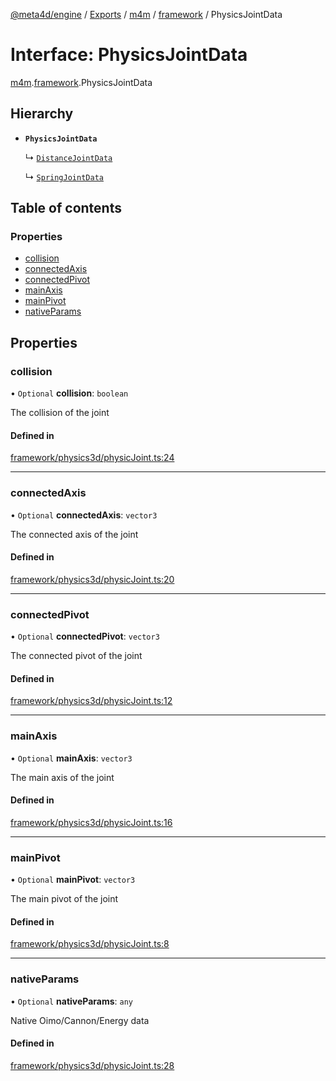 [@meta4d/engine](../README.md) / [Exports](../modules.md) / [m4m](../modules/m4m.md) / [framework](../modules/m4m.framework.md) / PhysicsJointData

# Interface: PhysicsJointData

[m4m](../modules/m4m.md).[framework](../modules/m4m.framework.md).PhysicsJointData

## Hierarchy

- **`PhysicsJointData`**

  ↳ [`DistanceJointData`](m4m.framework.DistanceJointData.md)

  ↳ [`SpringJointData`](m4m.framework.SpringJointData.md)

## Table of contents

### Properties

- [collision](m4m.framework.PhysicsJointData.md#collision)
- [connectedAxis](m4m.framework.PhysicsJointData.md#connectedaxis)
- [connectedPivot](m4m.framework.PhysicsJointData.md#connectedpivot)
- [mainAxis](m4m.framework.PhysicsJointData.md#mainaxis)
- [mainPivot](m4m.framework.PhysicsJointData.md#mainpivot)
- [nativeParams](m4m.framework.PhysicsJointData.md#nativeparams)

## Properties

### collision

• `Optional` **collision**: `boolean`

The collision of the joint

#### Defined in

[framework/physics3d/physicJoint.ts:24](https://github.com/meta4d-me/meta4d-engine/blob/cf6bfe6/src/framework/physics3d/physicJoint.ts#L24)

___

### connectedAxis

• `Optional` **connectedAxis**: `vector3`

The connected axis of the joint

#### Defined in

[framework/physics3d/physicJoint.ts:20](https://github.com/meta4d-me/meta4d-engine/blob/cf6bfe6/src/framework/physics3d/physicJoint.ts#L20)

___

### connectedPivot

• `Optional` **connectedPivot**: `vector3`

The connected pivot of the joint

#### Defined in

[framework/physics3d/physicJoint.ts:12](https://github.com/meta4d-me/meta4d-engine/blob/cf6bfe6/src/framework/physics3d/physicJoint.ts#L12)

___

### mainAxis

• `Optional` **mainAxis**: `vector3`

The main axis of the joint

#### Defined in

[framework/physics3d/physicJoint.ts:16](https://github.com/meta4d-me/meta4d-engine/blob/cf6bfe6/src/framework/physics3d/physicJoint.ts#L16)

___

### mainPivot

• `Optional` **mainPivot**: `vector3`

The main pivot of the joint

#### Defined in

[framework/physics3d/physicJoint.ts:8](https://github.com/meta4d-me/meta4d-engine/blob/cf6bfe6/src/framework/physics3d/physicJoint.ts#L8)

___

### nativeParams

• `Optional` **nativeParams**: `any`

Native Oimo/Cannon/Energy data

#### Defined in

[framework/physics3d/physicJoint.ts:28](https://github.com/meta4d-me/meta4d-engine/blob/cf6bfe6/src/framework/physics3d/physicJoint.ts#L28)
